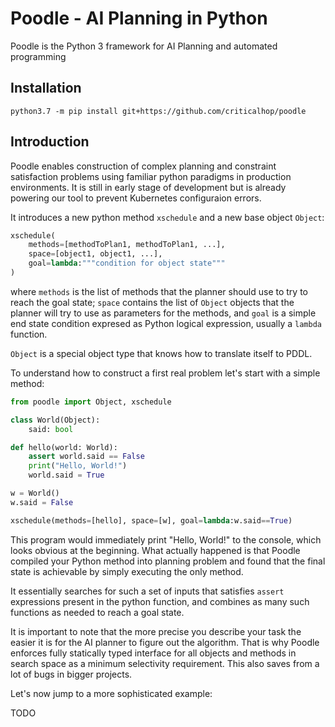 # Poodle - AI Planning in Python

Poodle is the Python 3 framework for AI Planning and automated programming

## Installation

`python3.7 -m pip install git+https://github.com/criticalhop/poodle`

## Introduction

Poodle enables construction of complex planning and constraint satisfaction problems using familiar python paradigms in production environments. It is still in early stage of development but is already powering our tool to prevent Kubernetes configuraion errors.

It introduces a new python method `xschedule` and a new base object `Object`:

```python
xschedule(
    methods=[methodToPlan1, methodToPlan1, ...],
    space=[object1, object1, ...],
    goal=lambda:"""condition for object state"""
)
```

where `methods` is the list of methods that the planner should use to try to reach the goal state; `space` contains the list of `Object` objects that the planner will try to use as parameters for the methods, and `goal` is a simple end state condition expresed as Python logical expression, usually a `lambda` function.

`Object` is a special object type that knows how to translate itself to PDDL.

To understand how to construct a first real problem let's start with a simple method:

```python
from poodle import Object, xschedule

class World(Object):
    said: bool

def hello(world: World):
    assert world.said == False
    print("Hello, World!")
    world.said = True

w = World()
w.said = False

xschedule(methods=[hello], space=[w], goal=lambda:w.said==True)
```

This program would immediately print "Hello, World!" to the console, which looks obvious at the beginning. What actually happened is that Poodle compiled your Python method into planning problem and found that the final state is achievable by simply executing the only method.

It essentially searches for such a set of inputs that satisfies `assert` expressions present in the python function, and combines as many such functions as needed to reach a goal state.

It is important to note that the more precise you describe your task the easier it is for the AI planner to figure out the algorithm. That is why Poodle enforces fully statically typed interface for all objects and methods in search space as a minimum selectivity requirement. This also saves from a lot of bugs in bigger projects.

Let's now jump to a more sophisticated example:

TODO